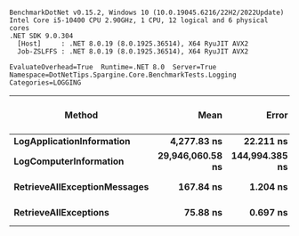 ```

BenchmarkDotNet v0.15.2, Windows 10 (10.0.19045.6216/22H2/2022Update)
Intel Core i5-10400 CPU 2.90GHz, 1 CPU, 12 logical and 6 physical cores
.NET SDK 9.0.304
  [Host]     : .NET 8.0.19 (8.0.1925.36514), X64 RyuJIT AVX2
  Job-ZSLFFS : .NET 8.0.19 (8.0.1925.36514), X64 RyuJIT AVX2

EvaluateOverhead=True  Runtime=.NET 8.0  Server=True  
Namespace=DotNetTips.Spargine.Core.BenchmarkTests.Logging  Categories=LOGGING  

```
| Method                       | Mean             | Error          | StdDev         | StdErr        | Min              | Q1               | Median           | Q3               | Max              | Op/s          | CI99.9% Margin | Iterations | Kurtosis | MValue | Skewness | Rank | LogicalGroup | Baseline | Gen0   | Exceptions | Completed Work Items | Lock Contentions | Code Size | Allocated |
|----------------------------- |-----------------:|---------------:|---------------:|--------------:|-----------------:|-----------------:|-----------------:|-----------------:|-----------------:|--------------:|---------------:|-----------:|---------:|-------:|---------:|-----:|------------- |--------- |-------:|-----------:|---------------------:|-----------------:|----------:|----------:|
| **LogApplicationInformation**    |      **4,277.83 ns** |      **22.211 ns** |      **19.689 ns** |      **5.262 ns** |      **4,253.15 ns** |      **4,265.45 ns** |      **4,275.70 ns** |      **4,286.50 ns** |      **4,324.35 ns** |    **233,763.64** |       **4.369 ns** |      **14.00** |    **2.825** |  **2.000** |   **0.7965** |    **3** | *****            | **No**       | **0.0458** |          **-** |                    **-** |                **-** |        **NA** |    **4520 B** |
| **LogComputerInformation**       | **29,946,060.58 ns** | **144,994.385 ns** | **121,076.878 ns** | **33,580.684 ns** | **29,754,175.00 ns** | **29,850,759.38 ns** | **29,961,171.88 ns** | **30,038,256.25 ns** | **30,141,209.38 ns** |         **33.39** | **-16,783.842 ns** |      **13.00** |    **1.642** |  **2.000** |  **-0.1507** |    **4** | *****            | **No**       |      **-** |          **-** |                    **-** |                **-** |        **NA** |   **55320 B** |
| **RetrieveAllExceptionMessages** |        **167.84 ns** |       **1.204 ns** |       **1.126 ns** |      **0.291 ns** |        **165.63 ns** |        **167.11 ns** |        **167.77 ns** |        **168.50 ns** |        **169.57 ns** |  **5,957,906.48** |       **7.355 ns** |      **15.00** |    **2.058** |  **2.000** |  **-0.2089** |    **2** | *****            | **No**       | **0.0057** |          **-** |                    **-** |                **-** |     **637 B** |     **528 B** |
| **RetrieveAllExceptions**        |         **75.88 ns** |       **0.697 ns** |       **0.652 ns** |      **0.168 ns** |         **74.75 ns** |         **75.49 ns** |         **75.89 ns** |         **76.25 ns** |         **76.88 ns** | **13,178,951.43** |       **7.416 ns** |      **15.00** |    **1.838** |  **2.000** |  **-0.1955** |    **1** | *****            | **No**       | **0.0041** |          **-** |                    **-** |                **-** |     **510 B** |     **376 B** |
